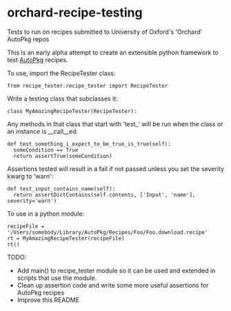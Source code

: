 # orchard-recipe-testing
Tests to run on recipes submitted to University of Oxford's 'Orchard' AutoPkg repos

This is an early alpha attempt to create an extensible python framework to test [AutoPkg](https://github.com/autopkg/autopkg) recipes.

To use, import the RecipeTester class:
```
from recipe_tester.recipe_tester import RecipeTester
```

Write a testing class that subclasses it:
```
class MyAmazingRecipeTester(RecipeTester):
```

Any methods in that class that start with 'test_' will be run when the class or an instance is __call__ed:
```
def test_something_i_expect_to_be_true_is_true(self):
  someCondition == True
  return assertTrue(someCondition)
```

Assertions tested will result in a fail if not passed unless you set the severity kwarg to 'warn':
```
def test_input_contains_name(self):
  return assertDictContains(self.contents, ['Input', 'name'], severity='warn')
```

To use in a python module:
```
recipeFile = '/Users/somebody/Library/AutoPkg/Recipes/Foo/Foo.download.recipe'
rt = MyAmazingRecipeTester(recipeFile)
rt()
```

TODO:

- Add main() to recipe_tester module so it can be used and extended in scripts that use the module.
- Clean up assertion code and write some more useful assertions for AutoPkg recipes
- Improve this README
